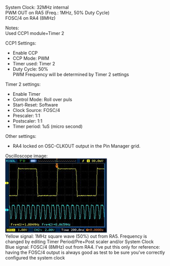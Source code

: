 System Clock: 32MHz internal  
PWM OUT on RA5 (Freq.: 1MHz, 50% Duty Cycle)  
FOSC/4 on RA4 (8MHz)  
  
Notes:  
Used CCP1 module+Timer 2  

CCP1 Settings:
- Enable CCP
- CCP Mode: PWM
- Timer used: Timer 2
- Duty Cycle: 50%  
PWM Frequency will be determined by Timer 2 settings  

Timer 2 settings:  
- Enable Timer
- Control Mode: Roll over puls
- Start-Reset: Software
- Clock Source: FOSC/4
- Prescaler: 1:1
- Postscaler: 1:1
- Timer period: 1uS (micro second)

Other settings:
- RA4 locked on OSC-CLKOUT output in the Pin Manager grid.  

Oscilloscope image:  
![Oscilloscope image - 1MHz on RA5, FOSC/4 on RA4](../assets/PIC16F18446_PWM_example.jpg)  
Yellow signal: 1MHz square wave (50%) out from RA5. Frequency is changed by editing Timer Period/Pre+Post scaler and/or System Clock  
Blue signal: FOSC/4 (8MHz) out from RA4. I've put this only for reference: having the FOSC/4 output is always good as test to be sure you've correctly configured the system clock
